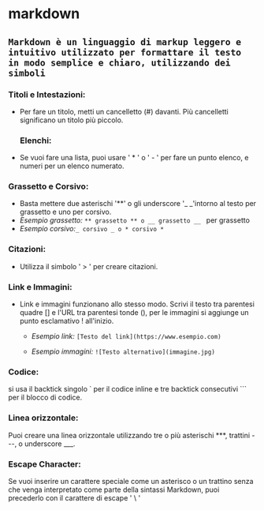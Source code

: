 # markdown

## `Markdown è un linguaggio di markup leggero e intuitivo utilizzato per formattare il testo in modo semplice e chiaro, utilizzando dei simboli`

### **Titoli e Intestazioni:**

- Per fare un titolo, metti un cancelletto (#) davanti. Più cancelletti significano un titolo più piccolo.

  ### **Elenchi:**

- Se vuoi fare una lista, puoi usare ' \* ' o ' - ' per fare un punto elenco, e numeri per un elenco numerato.

### **Grassetto e Corsivo:**

- Basta mettere due asterischi '\*\*' o gli underscore '\_ \_'intorno al testo per grassetto e uno per corsivo.
- _Esempio grassetto:_ `** grassetto ** o __ grassetto __ `
  per grassetto
- _Esempio corsivo:_`_ corsivo _ o * corsivo *`

### **Citazioni:**

- Utilizza il simbolo ' > ' per creare citazioni.

### **Link e Immagini:**

- Link e immagini funzionano allo stesso modo. Scrivi il testo tra parentesi quadre [] e l'URL tra parentesi tonde (), per le immagini si aggiunge un punto esclamativo ! all'inizio.

  - _Esempio link:_
    `[Testo del link](https://www.esempio.com)`

  - _Esempio immagini:_
    `![Testo alternativo](immagine.jpg)`

### **Codice:**

si usa il backtick singolo ` per il codice inline e tre backtick consecutivi ``` per il blocco di codice.

### **Linea orizzontale:**

Puoi creare una linea orizzontale utilizzando tre o più asterischi \*\*\*, trattini ---, o underscore \_\_\_.

### **Escape Character:**

Se vuoi inserire un carattere speciale come un asterisco o un trattino senza che venga interpretato come parte della sintassi Markdown, puoi precederlo con il carattere di escape ' \ '

